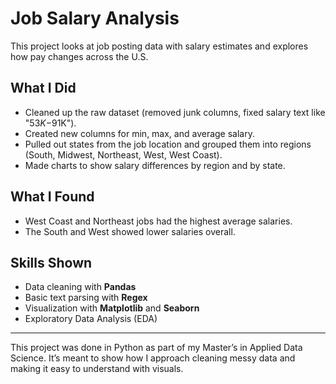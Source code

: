 # Job Salary Analysis

This project looks at job posting data with salary estimates and explores how pay changes across the U.S.

## What I Did
- Cleaned up the raw dataset (removed junk columns, fixed salary text like "$53K-$91K").
- Created new columns for min, max, and average salary.
- Pulled out states from the job location and grouped them into regions (South, Midwest, Northeast, West, West Coast).
- Made charts to show salary differences by region and by state.

## What I Found
- West Coast and Northeast jobs had the highest average salaries.
- The South and West showed lower salaries overall.

## Skills Shown
- Data cleaning with **Pandas**
- Basic text parsing with **Regex**
- Visualization with **Matplotlib** and **Seaborn**
- Exploratory Data Analysis (EDA)

---

This project was done in Python as part of my Master’s in Applied Data Science. 
It’s meant to show how I approach cleaning messy data and making it easy to understand with visuals.
